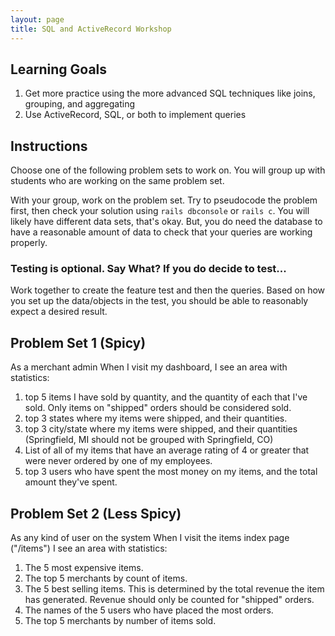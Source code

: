 ```yaml
---
layout: page
title: SQL and ActiveRecord Workshop
---
```


## Learning Goals
1. Get more practice using the more advanced SQL techniques like joins, grouping, and aggregating
1. Use ActiveRecord, SQL, or both to implement queries

## Instructions

Choose one of the following problem sets to work on. You will group up with students who are working on the same problem set.

With your group, work on the problem set. Try to pseudocode the problem first, then check your solution using `rails dbconsole` or `rails c`. You will likely have different data sets, that's okay. But, you do need the database to have a reasonable amount of data to check that your queries are working properly.

### Testing is optional. Say What? If you do decide to test...

Work together to create the feature test and then the queries. Based on how you set up the data/objects in the test, you should be able to reasonably expect a desired result.

## Problem Set 1 (Spicy)

As a merchant admin
When I visit my dashboard, I see an area with statistics:

1. top 5 items I have sold by quantity, and the quantity of each that I've sold. Only items on "shipped" orders should be considered sold.
1. top 3 states where my items were shipped, and their quantities.
1. top 3 city/state where my items were shipped, and their quantities (Springfield, MI should not be grouped with Springfield, CO)
1. List of all of my items that have an average rating of 4 or greater that were never ordered by one of my employees.
1. top 3 users who have spent the most money on my items, and the total amount they've spent.

## Problem Set 2 (Less Spicy)

As any kind of user on the system
When I visit the items index page ("/items")
I see an area with statistics:

1. The 5 most expensive items.
1. The top 5 merchants by count of items.
1. The 5 best selling items. This is determined by the total revenue the item has generated. Revenue should only be counted for "shipped" orders.
1. The names of the 5 users who have placed the most orders.
1. The top 5 merchants by number of items sold.

